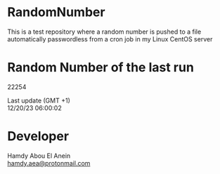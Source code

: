 # RandomNumber    
This is a test repository where a random number is pushed to a file automatically passwordless from a cron job in my Linux CentOS server    
# Random Number of the last run   
22254
      
Last update (GMT +1)    
12/20/23 06:00:02
# Developer    
Hamdy Abou El Anein   
hamdy.aea@protonmail.com
